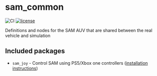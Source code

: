 # sam_common
![CI](https://github.com/smarc-project/sam_common/workflows/CI/badge.svg?branch=noetic-devel) [![license](https://img.shields.io/badge/License-BSD%203--Clause-blue.svg)](https://opensource.org/licenses/BSD-3-Clause)

Definitions and nodes for the SAM AUV that are shared between the real vehicle and simulation

## Included packages

- ```sam_joy``` - Control SAM using PS5/Xbox one controllers ([installation instructions](sam_joy_controllers/sam_joy_controllers))